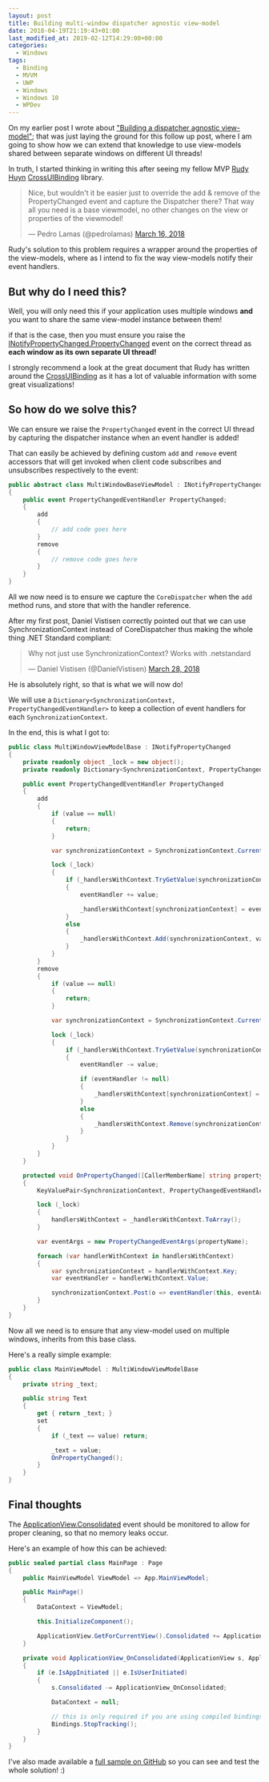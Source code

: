 ```yaml
---
layout: post
title: Building multi-window dispatcher agnostic view-model
date: 2018-04-19T21:19:43+01:00
last_modified_at: 2019-02-12T14:29:00+00:00
categories:
  - Windows
tags:
  - Binding
  - MVVM
  - UWP
  - Windows
  - Windows 10
  - WPDev
---
```


On my earlier post I wrote about ["Building a dispatcher agnostic view-model"](/2018/03/23/building-a-dispatcher-agnostic-view-model/); that was just laying the ground for this follow up post, where I am going to show how we can extend that knowledge to use view-models shared between separate windows on different UI threads!

In truth, I started thinking in writing this after seeing my fellow MVP [Rudy Huyn](http://www.rudyhuyn.com/) [CrossUIBinding](https://github.com/rudyhuyn/xUIBinding) library.

<blockquote class="twitter-tweet" data-lang="en"><p lang="en" dir="ltr">Nice, but wouldn&#39;t it be easier just to override the add &amp; remove of the PropertyChanged event and capture the Dispatcher there? That way all you need is a base viewmodel, no other changes on the view or properties of the viewmodel!</p>&mdash; Pedro Lamas (@pedrolamas) <a href="https://twitter.com/pedrolamas/status/974710901776535558?ref_src=twsrc%5Etfw">March 16, 2018</a></blockquote>
<script async src="https://platform.twitter.com/widgets.js" charset="utf-8"></script>

Rudy's solution to this problem requires a wrapper around the properties of the view-models, where as I intend to fix the way view-models notify their event handlers.

## But why do I need this?

Well, you will only need this if your application uses multiple windows **and** you want to share the same view-model instance between them!

if that is the case, then you must ensure you raise the [INotifyPropertyChanged.PropertyChanged](https://docs.microsoft.com/en-us/uwp/api/windows.ui.xaml.data.inotifypropertychanged.propertychanged?wt.mc_id=MVP) event on the correct thread as **each window as its own separate UI thread!**

I strongly recommend a look at the great document that Rudy has written around the [CrossUIBinding](https://github.com/rudyhuyn/xUIBinding/blob/master/README.md) as it has a lot of valuable information with some great visualizations!

## So how do we solve this?

We can ensure we raise the `PropertyChanged` event in the correct UI thread by capturing the dispatcher instance when an event handler is added!

That can easily be achieved by defining custom `add` and `remove` event accessors that will get invoked when client code subscribes and unsubscribes respectively to the event:

```csharp
public abstract class MultiWindowBaseViewModel : INotifyPropertyChanged
{
    public event PropertyChangedEventHandler PropertyChanged;
    {
        add
        {
            // add code goes here
        }
        remove
        {
            // remove code goes here
        }
    }
}
```

All we now need is to ensure we capture the `CoreDispatcher` when the `add` method runs, and store that with the handler reference.

After my first post, Daniel Vistisen correctly pointed out that we can use SynchronizationContext instead of CoreDispatcher thus making the whole thing .NET Standard compliant:

<blockquote class="twitter-tweet" data-conversation="none" data-lang="en"><p lang="en" dir="ltr">Why not just use SynchronizationContext? Works with .netstandard</p>&mdash; Daniel Vistisen (@DanielVistisen) <a href="https://twitter.com/DanielVistisen/status/979140409518641152?ref_src=twsrc%5Etfw">March 28, 2018</a></blockquote>
<script async src="https://platform.twitter.com/widgets.js" charset="utf-8"></script>

He is absolutely right, so that is what we will now do!

We will use a `Dictionary<SynchronizationContext, PropertyChangedEventHandler>` to keep a collection of event handlers for each `SynchronizationContext`.

In the end, this is what I got to:

```csharp
public class MultiWindowViewModelBase : INotifyPropertyChanged
{
    private readonly object _lock = new object();
    private readonly Dictionary<SynchronizationContext, PropertyChangedEventHandler> _handlersWithContext = new Dictionary<SynchronizationContext, PropertyChangedEventHandler>();

    public event PropertyChangedEventHandler PropertyChanged
    {
        add
        {
            if (value == null)
            {
                return;
            }

            var synchronizationContext = SynchronizationContext.Current;

            lock (_lock)
            {
                if (_handlersWithContext.TryGetValue(synchronizationContext, out PropertyChangedEventHandler eventHandler))
                {
                    eventHandler += value;

                    _handlersWithContext[synchronizationContext] = eventHandler;
                }
                else
                {
                    _handlersWithContext.Add(synchronizationContext, value);
                }
            }
        }
        remove
        {
            if (value == null)
            {
                return;
            }

            var synchronizationContext = SynchronizationContext.Current;

            lock (_lock)
            {
                if (_handlersWithContext.TryGetValue(synchronizationContext, out PropertyChangedEventHandler eventHandler))
                {
                    eventHandler -= value;

                    if (eventHandler != null)
                    {
                        _handlersWithContext[synchronizationContext] = eventHandler;
                    }
                    else
                    {
                        _handlersWithContext.Remove(synchronizationContext);
                    }
                }
            }
        }
    }

    protected void OnPropertyChanged([CallerMemberName] string propertyName = null)
    {
        KeyValuePair<SynchronizationContext, PropertyChangedEventHandler>[] handlersWithContext;

        lock (_lock)
        {
            handlersWithContext = _handlersWithContext.ToArray();
        }

        var eventArgs = new PropertyChangedEventArgs(propertyName);

        foreach (var handlerWithContext in handlersWithContext)
        {
            var synchronizationContext = handlerWithContext.Key;
            var eventHandler = handlerWithContext.Value;

            synchronizationContext.Post(o => eventHandler(this, eventArgs), null);
        }
    }
}
```

Now all we need is to ensure that any view-model used on multiple windows, inherits from this base class.

Here's a really simple example:

```csharp
public class MainViewModel : MultiWindowViewModelBase
{
    private string _text;

    public string Text
    {
        get { return _text; }
        set
        {
            if (_text == value) return;

            _text = value;
            OnPropertyChanged();
        }
    }
}
```

## Final thoughts

The [ApplicationView.Consolidated](https://docs.microsoft.com/en-us/uwp/api/windows.ui.viewmanagement.applicationview.consolidated?wt.mc_id=MVP) event should be monitored to allow for proper cleaning, so that no memory leaks occur.

Here's an example of how this can be achieved:

```csharp
public sealed partial class MainPage : Page
{
    public MainViewModel ViewModel => App.MainViewModel;

    public MainPage()
    {
        DataContext = ViewModel;

        this.InitializeComponent();

        ApplicationView.GetForCurrentView().Consolidated += ApplicationView_OnConsolidated;
    }

    private void ApplicationView_OnConsolidated(ApplicationView s, ApplicationViewConsolidatedEventArgs e)
    {
        if (e.IsAppInitiated || e.IsUserInitiated)
        {
            s.Consolidated -= ApplicationView_OnConsolidated;

            DataContext = null;

            // this is only required if you are using compiled bindings (x:Bind)
            Bindings.StopTracking();
        }
    }
}
```

I've also made available a [full sample on GitHub](https://github.com/PedroLamas/MultiWindowViewModelSample) so you can see and test the whole solution! :)
